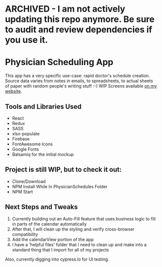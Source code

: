 # ARCHIVED - I am not actively updating this repo anymore. Be sure to audit and review dependencies if you use it.

# Physician Scheduling App

This app has a very specific use-case: rapid doctor's schedule creation. Source data varies from notes in emails, to spreadsheets, to actual sheets of paper with random people's writing stuff :-) WIP Screens available [on my website](http://videlsmith.com/). 

## Tools and Libraries Used
* React
* Redux
* SASS
* xlsx-populate
* Firebase
* FontAwesome Icons
* Google Fonts
* Balsamiq for the initial mockup

## Project is still WIP, but to check it out:
* Clone/Download
* NPM Install While In PhysicianSchedules Folder
* NPM Start

## Next Steps and Tweaks
1. Currently building out an Auto-Fill feature that uses business logic to fill in parts of the calendar automatically
2. After that, I will clean up the styling and verify cross-browser compatibility
3. Add the calendarView portion of the app
4. I have a 'helpful files' folder that I need to clean up and make into a standard thing that I import for all of my projects

Also, currently digging into cypress.io for UI testing.
